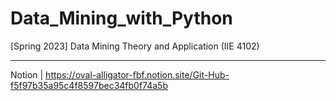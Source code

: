 # Data_Mining_with_Python
[Spring 2023] Data Mining Theory and Application (IIE 4102)

***
Notion | [https://oval-alligator-fbf.notion.site/Git-Hub-f5f97b35a95c4f8597bec34fb0f74a5b
](https://dune-voyage-468.notion.site/23-1-DM-a9f4c5f3d09046ef97d32831a8b9c30f)
